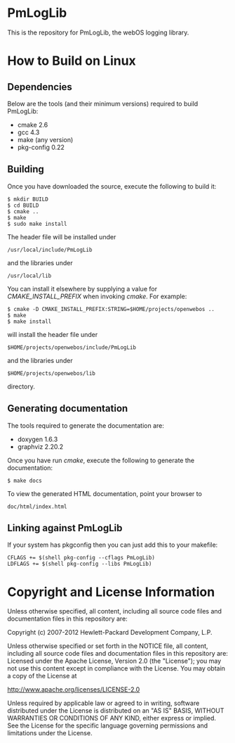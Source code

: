 PmLogLib
========

This is the repository for PmLogLib, the webOS logging library.

How to Build on Linux
=====================

## Dependencies

Below are the tools (and their minimum versions) required to build PmLogLib:

* cmake 2.6
* gcc 4.3
* make (any version)
* pkg-config 0.22

## Building

Once you have downloaded the source, execute the following to build it:

    $ mkdir BUILD
    $ cd BUILD
    $ cmake ..
    $ make
    $ sudo make install

The header file will be installed under

    /usr/local/include/PmLogLib

and the libraries under

    /usr/local/lib

You can install it elsewhere by supplying a value for _CMAKE\_INSTALL\_PREFIX_ when invoking _cmake_. For example:

    $ cmake -D CMAKE_INSTALL_PREFIX:STRING=$HOME/projects/openwebos ..
    $ make
    $ make install
    
will install the header file under

    $HOME/projects/openwebos/include/PmLogLib
    
and the libraries under

    $HOME/projects/openwebos/lib
    
directory.

## Generating documentation

The tools required to generate the documentation are:

* doxygen 1.6.3
* graphviz 2.20.2

Once you have run _cmake_, execute the following to generate the documentation:

    $ make docs

To view the generated HTML documentation, point your browser to

    doc/html/index.html

## Linking against PmLogLib

If your system has pkgconfig then you can just add this to your makefile:

    CFLAGS += $(shell pkg-config --cflags PmLogLib)
    LDFLAGS += $(shell pkg-config --libs PmLogLib)

# Copyright and License Information

Unless otherwise specified, all content, including all source code files and
documentation files in this repository are:

Copyright (c) 2007-2012 Hewlett-Packard Development Company, L.P.

Unless otherwise specified or set forth in the NOTICE file, all content,
including all source code files and documentation files in this repository are:
Licensed under the Apache License, Version 2.0 (the "License");
you may not use this content except in compliance with the License.
You may obtain a copy of the License at

http://www.apache.org/licenses/LICENSE-2.0

Unless required by applicable law or agreed to in writing, software
distributed under the License is distributed on an "AS IS" BASIS,
WITHOUT WARRANTIES OR CONDITIONS OF ANY KIND, either express or implied.
See the License for the specific language governing permissions and
limitations under the License.
